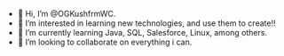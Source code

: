 - 👋 Hi, I’m @OGKushfrmWC.
- 👀 I’m interested in learning new technologies, and use them to create!!
- 🌱 I’m currently learning Java, SQL, Salesforce, Linux, among others.
- 💞️ I’m looking to collaborate on everything i can.

<!---
OGKushfrmWC/OGKushfrmWC is a ✨ special ✨ repository because its `README.md` (this file) appears on your GitHub profile.
You can click the Preview link to take a look at your changes.
--->
